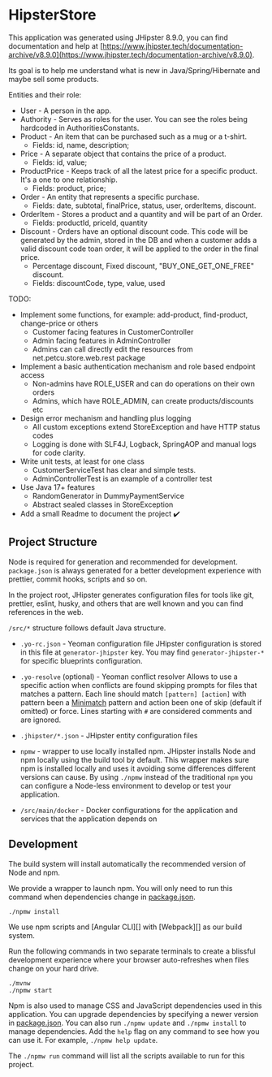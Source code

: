 # HipsterStore

This application was generated using JHipster 8.9.0, you can find documentation and help at [https://www.jhipster.tech/documentation-archive/v8.9.0](https://www.jhipster.tech/documentation-archive/v8.9.0).

Its goal is to help me understand what is new in Java/Spring/Hibernate and maybe sell some products.

Entities and their role:

- User - A person in the app.
- Authority - Serves as roles for the user. You can see the roles being hardcoded in AuthoritiesConstants.
- Product - An item that can be purchased such as a mug or a t-shirt.
  - Fields: id, name, description;
- Price - A separate object that contains the price of a product.
  - Fields: id, value;
- ProductPrice - Keeps track of all the latest price for a specific product. It's a one to one relationship.
  - Fields: product, price;
- Order - An entity that represents a specific purchase.
  - Fields: date, subtotal, finalPrice, status, user, orderItems, discount.
- OrderItem - Stores a product and a quantity and will be part of an Order.
  - Fields: productId, priceId, quantity
- Discount - Orders have an optional discount code. This code will be generated by the admin, stored in the DB and when a customer adds a valid discount code toan order, it will be applied to the order in the final price.
  - Percentage discount, Fixed discount, "BUY_ONE_GET_ONE_FREE" discount.
  - Fields: discountCode, type, value, used

TODO:

- Implement some functions, for example: add-product, find-product, change-price or others
  - Customer facing features in CustomerController
  - Admin facing features in AdminController
  - Admins can call directly edit the resources from net.petcu.store.web.rest package
- Implement a basic authentication mechanism and role based endpoint access
  - Non-admins have ROLE_USER and can do operations on their own orders
  - Admins, which have ROLE_ADMIN, can create products/discounts etc
- Design error mechanism and handling plus logging
  - All custom exceptions extend StoreException and have HTTP status codes
  - Logging is done with SLF4J, Logback, SpringAOP and manual logs for code clarity.
- Write unit tests, at least for one class
  - CustomerServiceTest has clear and simple tests.
  - AdminControllerTest is an example of a controller test
- Use Java 17+ features
  - RandomGenerator in DummyPaymentService
  - Abstract sealed classes in StoreException
- Add a small Readme to document the project ✔️

## Project Structure

Node is required for generation and recommended for development. `package.json` is always generated for a better development experience with prettier, commit hooks, scripts and so on.

In the project root, JHipster generates configuration files for tools like git, prettier, eslint, husky, and others that are well known and you can find references in the web.

`/src/*` structure follows default Java structure.

- `.yo-rc.json` - Yeoman configuration file
  JHipster configuration is stored in this file at `generator-jhipster` key. You may find `generator-jhipster-*` for specific blueprints configuration.
- `.yo-resolve` (optional) - Yeoman conflict resolver
  Allows to use a specific action when conflicts are found skipping prompts for files that matches a pattern. Each line should match `[pattern] [action]` with pattern been a [Minimatch](https://github.com/isaacs/minimatch#minimatch) pattern and action been one of skip (default if omitted) or force. Lines starting with `#` are considered comments and are ignored.
- `.jhipster/*.json` - JHipster entity configuration files

- `npmw` - wrapper to use locally installed npm.
  JHipster installs Node and npm locally using the build tool by default. This wrapper makes sure npm is installed locally and uses it avoiding some differences different versions can cause. By using `./npmw` instead of the traditional `npm` you can configure a Node-less environment to develop or test your application.
- `/src/main/docker` - Docker configurations for the application and services that the application depends on

## Development

The build system will install automatically the recommended version of Node and npm.

We provide a wrapper to launch npm.
You will only need to run this command when dependencies change in [package.json](package.json).

```
./npmw install
```

We use npm scripts and [Angular CLI][] with [Webpack][] as our build system.

Run the following commands in two separate terminals to create a blissful development experience where your browser
auto-refreshes when files change on your hard drive.

```
./mvnw
./npmw start
```

Npm is also used to manage CSS and JavaScript dependencies used in this application. You can upgrade dependencies by
specifying a newer version in [package.json](package.json). You can also run `./npmw update` and `./npmw install` to manage dependencies.
Add the `help` flag on any command to see how you can use it. For example, `./npmw help update`.

The `./npmw run` command will list all the scripts available to run for this project.
